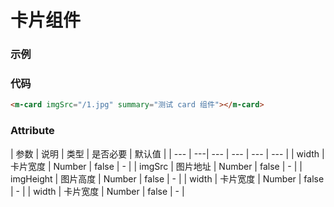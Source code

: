 # 卡片组件

### 示例
<m-card imgSrc="/1.jpg" summary="测试 card 组件"></m-card>

### 代码
```html
<m-card imgSrc="/1.jpg" summary="测试 card 组件"></m-card>
```

### Attribute
| 参数 | 说明 | 类型 | 是否必要 | 默认值 |
| --- | ---| --- | --- | --- | --- |
| width | 卡片宽度 | Number | false | - |
| imgSrc | 图片地址 | Number | false | - |
| imgHeight | 图片高度 | Number | false | - |
| width | 卡片宽度 | Number | false | - |
| width | 卡片宽度 | Number | false | - |